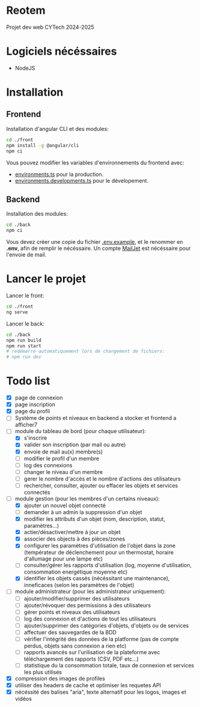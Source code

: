 # Reotem
Projet dev web CYTech 2024-2025

# Logiciels nécéssaires

- NodeJS

# Installation

## Frontend

Installation d'angular CLI et des modules:
```sh
cd ./front
npm install -g @angular/cli
npm ci
```

Vous pouvez modifier les variables d'environnements du frontend avec:  
- [environments.ts](front/src/environments/environment.ts) pour la production.
- [environments.developments.ts](front/src/environments/environment.development.ts) pour le dévelopement.

## Backend

Installation des modules:
```sh
cd ./back
npm ci
```

Vous devez créer une copie du fichier [.env.example](back/.env.example), et le renommer en **.env**, afin de remplir le nécéssaire. Un compte [MailJet](https://www.mailjet.com) est nécéssaire pour l'envoie de mail.  

# Lancer le projet

Lancer le front:
```sh
cd ./front
ng serve
```

Lancer le back:
```sh
cd ./back
npm run build
npm run start
# redémarre automatiquement lors de changement de fichiers:
# npm run dev
```

# Todo list

- [x] page de connexion
- [x] page inscription
- [x] page du profil
- [ ] Système de points et niveaux en backend a stocker et frontend a afficher7
- [ ] module du tableau de bord (pour chaque utilisateur):
  - [x] s'inscrire
  - [x] valider son inscription (par mail ou autre)
  - [x] envoie de mail au(x) membre(s)
  - [ ] modifier le profil d'un membre
  - [ ] log des connexions
  - [ ] changer le niveau d'un membre
  - [ ] gerer le nombre d'accès et le nombre d'actions des utilisateurs
  - [ ] rechercher, consulter, ajouter ou effacer les objets et services connectés
- [ ] module gestion (pour les membres d'un certains niveaux):
  - [x] ajouter un nouvel objet connecté
  - [ ] demander à un admin la suppression d'un objet
  - [x] modifier les attributs d'un objet (nom, description, statut, paramètres...)
  - [x] actier/désactiver/mettre à jour un objet
  - [x] associer des objects à des pièces/zones
  - [x] configurer les paramètres d'utilisation de l'objet dans la zone (températeur de déclenchement pour un thermostat, horaire d'allumage pour une lampe etc)
  - [ ] consulter/gérer les rapports d'utilisation (log, moyenne d'utilisation, consommation energétique moyenne etc)
  - [x] identifier les objets cassés (nécéssitant une maintenance), inneficaces (selon les paramètres de l'objet)
- [ ] module administrateur (pour les administrateur uniquement):
  - [ ] ajouter/modifier/supprimer des utilisateurs
  - [ ] ajouter/révoquer des permissions à des utilisateurs
  - [ ] gérer points et niveaux des utilisateurs
  - [ ] log des connexion et d'actions de tout les utilisateurs
  - [ ] ajouter/supprimer des catégories d'objets, d'objets ou de services
  - [ ] affectuer des sauvegardes de la BDD
  - [ ] vérifier l'intégrité des données de la platforme (pas de compte perdus, objets sans connexion a rien etc)
  - [ ] rapports avancés sur l'urilisation de la plateforme avec téléchargement des rapports (CSV, PDF etc...)
  - [ ] statistique du la consommation totale, taux de connexion et services les plus utilisés
- [x] compression des images de profiles
- [x] utiliser des headers de cache et optimiser les requetes API
- [x] nécéssité des balises "aria", texte alternatif pour les logos, images et vidéos